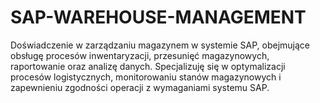 # SAP-WAREHOUSE-MANAGEMENT
Doświadczenie w zarządzaniu magazynem w systemie SAP, obejmujące obsługę procesów inwentaryzacji, przesunięć magazynowych, raportowanie oraz analizę danych. Specjalizuję się w optymalizacji procesów logistycznych, monitorowaniu stanów magazynowych i zapewnieniu zgodności operacji z wymaganiami systemu SAP.
